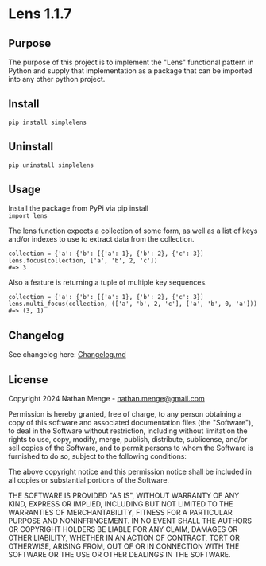 # Lens 1.1.7

## Purpose

The purpose of this project is to implement the "Lens" functional pattern in Python and supply that implementation as a package that can be imported into any other python project.


## Install

    pip install simplelens

## Uninstall

    pip uninstall simplelens

## Usage
Install the package from PyPi via pip install  
`import lens`

The lens function expects a collection of some form, as well as a list of keys and/or indexes to use to extract data 
from the collection.

    collection = {'a': {'b': [{'a': 1}, {'b': 2}, {'c': 3}]
    lens.focus(collection, ['a', 'b', 2, 'c'])
    #=> 3

Also a feature is returning a tuple of multiple key sequences.

    collection = {'a': {'b': [{'a': 1}, {'b': 2}, {'c': 3}]
    lens.multi_focus(collection, (['a', 'b', 2, 'c'], ['a', 'b', 0, 'a']))
    #=> (3, 1)


## Changelog
  See changelog here: [Changelog.md](changelog.md)


## License

Copyright 2024 Nathan Menge - nathan.menge@gmail.com

Permission is hereby granted, free of charge, to any person obtaining a copy of this software and associated
documentation files (the "Software"), to deal in the Software without restriction, including without limitation the
rights to use, copy, modify, merge, publish, distribute, sublicense, and/or sell copies of the Software, and to
permit persons to whom the Software is furnished to do so, subject to the following conditions:

The above copyright notice and this permission notice shall be included in all copies or substantial portions of the
Software.

THE SOFTWARE IS PROVIDED "AS IS", WITHOUT WARRANTY OF ANY KIND, EXPRESS OR IMPLIED, INCLUDING BUT NOT LIMITED TO THE
WARRANTIES OF MERCHANTABILITY, FITNESS FOR A PARTICULAR PURPOSE AND NONINFRINGEMENT. IN NO EVENT SHALL THE AUTHORS
OR COPYRIGHT HOLDERS BE LIABLE FOR ANY CLAIM, DAMAGES OR OTHER LIABILITY, WHETHER IN AN ACTION OF CONTRACT, TORT OR
OTHERWISE, ARISING FROM, OUT OF OR IN CONNECTION WITH THE SOFTWARE OR THE USE OR OTHER DEALINGS IN THE SOFTWARE.
